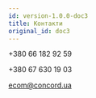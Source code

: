```yaml
---
id: version-1.0.0-doc3
title: Контакти
original_id: doc3
---
```


+380 66 182 92 59

+380 67 630 19 03

ecom@concord.ua
